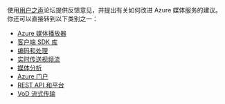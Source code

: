 使用[用户之声](http://go.microsoft.com/fwlink/?linkid=698785&clcid=0x409)论坛提供反馈意见，并提出有关如何改进 Azure 媒体服务的建议。你还可以直接转到以下类别之一：

- [Azure 媒体播放器](https://feedback.azure.com/forums/169396-media-services/category/109320-azure-media-player/)
- [客户端 SDK 库](https://feedback.azure.com/forums/169396-media-services/category/144435-client-sdks/)
- [编码和处理](https://feedback.azure.com/forums/169396-media-services/category/144411-encoding-and-processing/)
- [实时传送视频流](https://feedback.azure.com/forums/169396-media-services/category/144414-live-streaming/)
- [媒体分析](https://feedback.azure.com/forums/169396-media-services/category/146181-media-analytics)
- [Azure 门户](https://feedback.azure.com/forums/169396-media-services/category/144432-portal/)
- [REST API 和平台](https://feedback.azure.com/forums/169396-media-services/category/144423-rest-api-and-platform/)
- [VoD 流式传输](https://feedback.azure.com/forums/169396-media-services/category/144429-vod-streaming/)

<!---HONumber=AcomDC_0921_2016-->